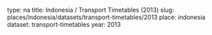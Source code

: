 type: na
title: Indonesia / Transport Timetables (2013)
slug: places/indonesia/datasets/transport-timetables/2013
place: indonesia
dataset: transport-timetables
year: 2013
